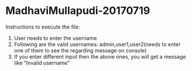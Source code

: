 # MadhaviMullapudi-20170719
Instructions to execute the file:
1. User needs to enter the username
2. Following are the valid usernames:
   admin,user1,user2(needs to enter one of them to see the regarding message on console)
3. If you enter different input then the above ones, you will get a message like "Invalid username"



